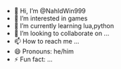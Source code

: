 - 👋 Hi, I’m @NahIdWin999
- 👀 I’m interested in games
- 🌱 I’m currently learning lua,python
- 💞️ I’m looking to collaborate on ...
- 📫 How to reach me ...
- 😄 Pronouns: he/him
- ⚡ Fun fact: ...

<!---
NahIdWin999/NahIdWin999 is a ✨ special ✨ repository because its `README.md` (this file) appears on your GitHub profile.
You can click the Preview link to take a look at your changes.
--->
